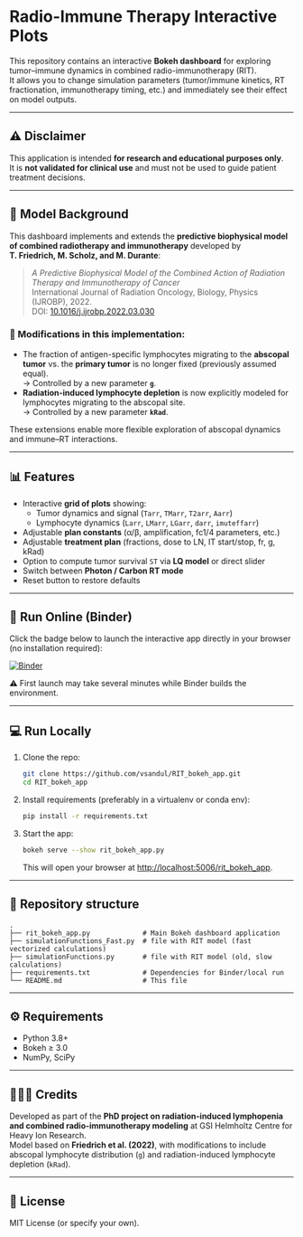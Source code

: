 # Radio-Immune Therapy Interactive Plots

This repository contains an interactive **Bokeh dashboard** for exploring tumor–immune dynamics in combined radio-immunotherapy (RIT).  
It allows you to change simulation parameters (tumor/immune kinetics, RT fractionation, immunotherapy timing, etc.) and immediately see their effect on model outputs.

---

## ⚠️ Disclaimer
This application is intended **for research and educational purposes only**.  
It is **not validated for clinical use** and must not be used to guide patient treatment decisions.  

---

## 🧩 Model Background

This dashboard implements and extends the **predictive biophysical model of combined radiotherapy and immunotherapy** developed by  
**T. Friedrich, M. Scholz, and M. Durante**:  

> *A Predictive Biophysical Model of the Combined Action of Radiation Therapy and Immunotherapy of Cancer*  
> International Journal of Radiation Oncology, Biology, Physics (IJROBP), 2022.  
> DOI: [10.1016/j.ijrobp.2022.03.030](https://doi.org/10.1016/j.ijrobp.2022.03.030)

### 🔧 Modifications in this implementation:
- The fraction of antigen-specific lymphocytes migrating to the **abscopal tumor** vs. the **primary tumor** is no longer fixed (previously assumed equal).  
  → Controlled by a new parameter **`g`**.  
- **Radiation-induced lymphocyte depletion** is now explicitly modeled for lymphocytes migrating to the abscopal site.  
  → Controlled by a new parameter **`kRad`**.  

These extensions enable more flexible exploration of abscopal dynamics and immune–RT interactions.

---

## 📊 Features
- Interactive **grid of plots** showing:
  - Tumor dynamics and signal (`Tarr`, `TMarr`, `T2arr`, `Aarr`)
  - Lymphocyte dynamics (`Larr`, `LMarr`, `LGarr`, `darr`, `imuteffarr`)
- Adjustable **plan constants** (α/β, amplification, fc1/4 parameters, etc.)
- Adjustable **treatment plan** (fractions, dose to LN, IT start/stop, fr, g, kRad)
- Option to compute tumor survival `ST` via **LQ model** or direct slider
- Switch between **Photon / Carbon RT mode**
- Reset button to restore defaults

---

## 🚀 Run Online (Binder)

Click the badge below to launch the interactive app directly in your browser (no installation required):

[![Binder](https://mybinder.org/badge_logo.svg)](https://mybinder.org/v2/gh/vsandul/RIT_bokeh_app/main?urlpath=proxy/5006/rit_bokeh_app)

⚠️ First launch may take several minutes while Binder builds the environment.

---

## 💻 Run Locally

1. Clone the repo:
   ```bash
   git clone https://github.com/vsandul/RIT_bokeh_app.git
   cd RIT_bokeh_app
   ```

2. Install requirements (preferably in a virtualenv or conda env):
   ```bash
   pip install -r requirements.txt
   ```

3. Start the app:
   ```bash
   bokeh serve --show rit_bokeh_app.py
   ```
   This will open your browser at [http://localhost:5006/rit_bokeh_app](http://localhost:5006/rit_bokeh_app).

---

## 📂 Repository structure
```
.
├── rit_bokeh_app.py             # Main Bokeh dashboard application
├── simulationFunctions_Fast.py  # file with RIT model (fast vectorized calculations)
├── simulationFunctions.py       # file with RIT model (old, slow calculations)
├── requirements.txt             # Dependencies for Binder/local run
└── README.md                    # This file
```

---

## ⚙️ Requirements
- Python 3.8+
- Bokeh ≥ 3.0
- NumPy, SciPy

---

## 🧑‍🤝‍🧑 Credits
Developed as part of the **PhD project on radiation-induced lymphopenia and combined radio-immunotherapy modeling** at GSI Helmholtz Centre for Heavy Ion Research.  
Model based on **Friedrich et al. (2022)**, with modifications to include abscopal lymphocyte distribution (`g`) and radiation-induced lymphocyte depletion (`kRad`).

---

## 📜 License
MIT License (or specify your own).
